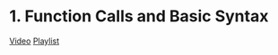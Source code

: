 # 1. Function Calls and Basic Syntax
[Video](https://www.youtube.com/watch?v=6VMq_2lH-Qo)
[Playlist](https://www.youtube.com/watch?v=6VMq_2lH-Qo&index=3&list=PLqCJpWy5FohcehaXlCIt8sVBHBFFRVWsx)